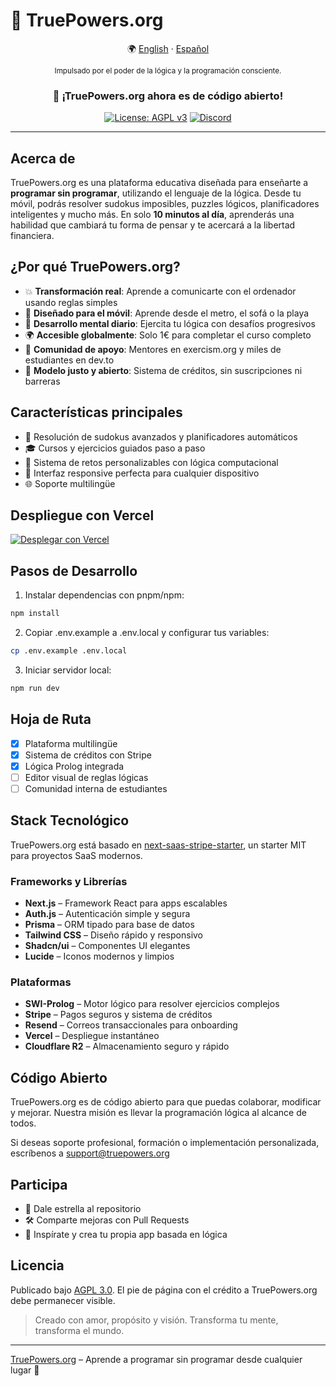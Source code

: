 # 🧠 TruePowers.org

<div align="center">

🌍 [English](README.md) · [Español](README.es.md)

<sup>Impulsado por el poder de la lógica y la programación consciente.</sup>

### 🎉 ¡TruePowers.org ahora es de código abierto!

[![License: AGPL v3](https://img.shields.io/badge/License-AGPL%20v3-blue.svg)](https://www.gnu.org/licenses/agpl-3.0)
[![Discord](https://img.shields.io/discord/1261197667053207608?color=7289da&label=Discord&logo=discord&logoColor=ffffff)](https://discord.gg/vdqwAcp7mf)

</div>

---

## Acerca de

TruePowers.org es una plataforma educativa diseñada para enseñarte a **programar sin programar**, utilizando el lenguaje de la lógica. Desde tu móvil, podrás resolver sudokus imposibles, puzzles lógicos, planificadores inteligentes y mucho más. En solo **10 minutos al día**, aprenderás una habilidad que cambiará tu forma de pensar y te acercará a la libertad financiera.

## ¿Por qué TruePowers.org?

- 💥 **Transformación real**: Aprende a comunicarte con el ordenador usando reglas simples
- 📱 **Diseñado para el móvil**: Aprende desde el metro, el sofá o la playa
- 🧠 **Desarrollo mental diario**: Ejercita tu lógica con desafíos progresivos
- 🌍 **Accesible globalmente**: Solo 1€ para completar el curso completo
- 🤝 **Comunidad de apoyo**: Mentores en exercism.org y miles de estudiantes en dev.to
- 🌈 **Modelo justo y abierto**: Sistema de créditos, sin suscripciones ni barreras

## Características principales

- 🧩 Resolución de sudokus avanzados y planificadores automáticos
- 🎓 Cursos y ejercicios guiados paso a paso
- 🧠 Sistema de retos personalizables con lógica computacional
- 📱 Interfaz responsive perfecta para cualquier dispositivo
- 🌐 Soporte multilingüe

## Despliegue con Vercel

[![Desplegar con Vercel](https://vercel.com/button)](https://vercel.com/new/clone?repository-url=https%3A%2F%2Fgithub.com%2Fjcarpio%2Fprolog-dream)

## Pasos de Desarrollo

1. Instalar dependencias con pnpm/npm:
```bash
npm install
```
2. Copiar .env.example a .env.local y configurar tus variables:
```bash
cp .env.example .env.local
```
3. Iniciar servidor local:
```bash
npm run dev
```

## Hoja de Ruta

- [x] Plataforma multilingüe
- [x] Sistema de créditos con Stripe
- [x] Lógica Prolog integrada
- [ ] Editor visual de reglas lógicas
- [ ] Comunidad interna de estudiantes

## Stack Tecnológico

TruePowers.org está basado en [next-saas-stripe-starter](https://github.com/mickasmt/next-saas-stripe-starter), un starter MIT para proyectos SaaS modernos.

### Frameworks y Librerías
- **Next.js** – Framework React para apps escalables
- **Auth.js** – Autenticación simple y segura
- **Prisma** – ORM tipado para base de datos
- **Tailwind CSS** – Diseño rápido y responsivo
- **Shadcn/ui** – Componentes UI elegantes
- **Lucide** – Iconos modernos y limpios

### Plataformas
- **SWI-Prolog** – Motor lógico para resolver ejercicios complejos
- **Stripe** – Pagos seguros y sistema de créditos
- **Resend** – Correos transaccionales para onboarding
- **Vercel** – Despliegue instantáneo
- **Cloudflare R2** – Almacenamiento seguro y rápido

## Código Abierto

TruePowers.org es de código abierto para que puedas colaborar, modificar y mejorar. Nuestra misión es llevar la programación lógica al alcance de todos.

Si deseas soporte profesional, formación o implementación personalizada, escríbenos a support@truepowers.org

## Participa

- 🌟 Dale estrella al repositorio
- 🛠️ Comparte mejoras con Pull Requests
- 🧠 Inspírate y crea tu propia app basada en lógica

## Licencia

Publicado bajo [AGPL 3.0](./LICENSE.md). El pie de página con el crédito a TruePowers.org debe permanecer visible.

> Creado con amor, propósito y visión. Transforma tu mente, transforma el mundo.

---

[TruePowers.org](https://truepowers.org) – Aprende a programar sin programar desde cualquier lugar 🚀


